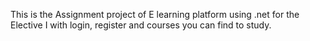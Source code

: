 This is the Assignment project of E learning platform using .net for the Elective I with login, register and courses you can find to study.
